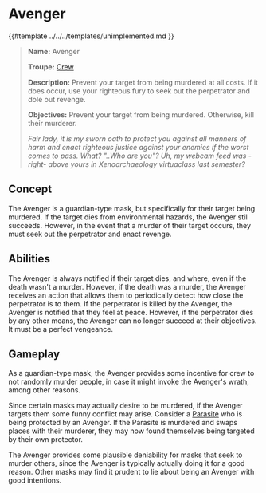 # Avenger

{{#template ../../../templates/unimplemented.md }}

> **Name:** Avenger
>
> **Troupe:** [Crew](../crew.md)
>
> **Description:** Prevent your target from being murdered at all costs. If it does occur, use your righteous fury to seek out the perpetrator and dole out revenge.
>
> **Objectives:** Prevent your target from being murdered. Otherwise, kill their murderer.
>
> *Fair lady, it is my sworn oath to protect you against all manners of harm and enact righteous justice against your enemies if the worst comes to pass. What? "..Who are you"? Uh, my webcam feed was -right- above yours in Xenoarchaeology virtuaclass last semester?*

## Concept

The Avenger is a guardian-type mask, but specifically for their target being murdered. If the target dies from environmental hazards, the Avenger still succeeds. However, in the event that a murder of their target occurs, they must seek out the perpetrator and enact revenge.

## Abilities

The Avenger is always notified if their target dies, and where, even if the death wasn't a murder. However, if the death was a murder, the Avenger receives an action that allows them to periodically detect how close the perpetrator is to them. If the perpetrator is killed by the Avenger, the Avenger is notified that they feel at peace. However, if the perpetrator dies by any other means, the Avenger can no longer succeed at their objectives. It must be a perfect vengeance.

## Gameplay

As a guardian-type mask, the Avenger provides some incentive for crew to not randomly murder people, in case it might invoke the Avenger's wrath, among other reasons.

Since certain masks may actually desire to be murdered, if the Avenger targets them some funny conflict may arise. Consider a [Parasite](./parasite.md) who is being protected by an Avenger. If the Parasite is murdered and swaps places with their murderer, they may now found themselves being targeted by their own protector.

The Avenger provides some plausible deniability for masks that seek to murder others, since the Avenger is typically actually doing it for a good reason. Other masks may find it prudent to lie about being an Avenger with good intentions.